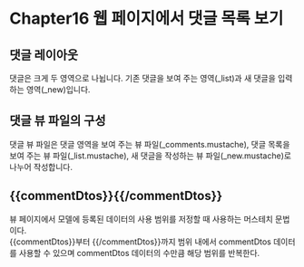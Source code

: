 # Chapter16 웹 페이지에서 댓글 목록 보기

## 댓글 레이아웃
댓글은 크게 두 영역으로 나뉩니다. 기존 댓글을 보여 주는 영역(_list)과 새 댓글을 입력하는 영역(_new)입니다.

## 댓글 뷰 파일의 구성
댓글 뷰 파일은 댓글 영역을 보여 주는 뷰 파일(_comments.mustache), 댓글 목록을 보여 주는 뷰 파일(_list.mustache), 새 댓글을 작성하는 뷰 파일(_new.mustache)로 나누어 작성합니다.   

## {{commentDtos}}{{/commentDtos}}
뷰 페이지에서 모델에 등록된 데이터의 사용 범위를 저정할 때 사용하는 머스테치 문법이다.  
{{commentDtos}}부터 {{/commentDtos}}까지 범위 내에서 commentDtos 데이터를 사용할 수 있으며 commentDtos 데이터의 수만큼 해당 범위를 반복한다.  
